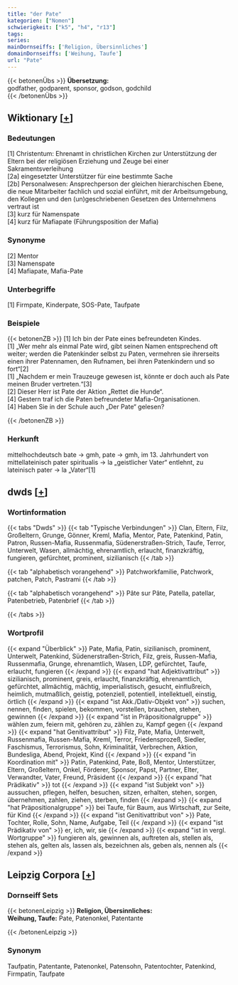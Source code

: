 ```yaml
---
title: "der Pate"
kategorien: ["Nomen"]
schwierigkeit: ["k5", "h4", "r13"]
tags:
series:
mainDornseiffs: ['Religion, Übersinnliches']
domainDornseiffs: ['Weihung, Taufe']
url: "Pate"
---
```


{{< betonenÜbs >}}
**Übersetzung:**  
godfather, godparent, sponsor, godson, godchild  
{{< /betonenÜbs >}}

## Wiktionary [[+](https://de.wiktionary.org/wiki/Pate)]

### Bedeutungen
[1] Christentum: Ehrenamt in christlichen Kirchen zur Unterstützung der Eltern bei der religiösen Erziehung und Zeuge bei einer Sakramentsverleihung  
[2a] eingesetzter Unterstützer für eine bestimmte Sache  
[2b] Personalwesen: Ansprechperson der gleichen hierarchischen Ebene, die neue Mitarbeiter fachlich und sozial einführt, mit der Arbeitsumgebung, den Kollegen und den (un)geschriebenen Gesetzen des Unternehmens vertraut ist  
[3] kurz für Namenspate  
[4] kurz für Mafiapate (Führungsposition der Mafia)  

### Synonyme
[2] Mentor  
[3] Namenspate  
[4] Mafiapate, Mafia-Pate  

### Unterbegriffe
[1] Firmpate, Kinderpate, SOS-Pate, Taufpate  

### Beispiele
{{< betonenZB >}}
[1] Ich bin der Pate eines befreundeten Kindes.  
[1] „Wer mehr als einmal Pate wird, gibt seinen Namen entsprechend oft weiter; werden die Patenkinder selbst zu Paten, vermehren sie ihrerseits einen ihrer Patennamen, den Rufnamen, bei ihren Patenkindern und so fort“[2]  
[1] „Nachdem er mein Trauzeuge gewesen ist, könnte er doch auch als Pate meinen Bruder vertreten.“[3]  
[2] Dieser Herr ist Pate der Aktion „Rettet die Hunde“.  
[4] Gestern traf ich die Paten befreundeter Mafia-Organisationen.  
[4] Haben Sie in der Schule auch „Der Pate“ gelesen?  

{{< /betonenZB >}}
### Herkunft
mittelhochdeutsch bate → gmh, pate → gmh, im 13. Jahrhundert von mittellateinisch pater spiritualis → la „geistlicher Vater“ entlehnt, zu lateinisch pater → la „Vater“[1]  



## dwds [[+](https://www.dwds.de/wb/Pate)]

### Wortinformation
{{< tabs "Dwds" >}}
{{< tab "Typische Verbindungen" >}}
Clan, Eltern, Filz, Großeltern, Grunge, Gönner, Kreml, Mafia, Mentor, Pate, Patenkind, Patin, Patron, Russen-Mafia, Russenmafia, Südenerstraßen-Strich, Taufe, Terror, Unterwelt, Wasen, allmächtig, ehrenamtlich, erlaucht, finanzkräftig, fungieren, gefürchtet, prominent, sizilianisch
{{< /tab >}}

{{< tab "alphabetisch vorangehend" >}}
Patchworkfamilie, Patchwork, patchen, Patch, Pastrami
{{< /tab >}}

{{< tab "alphabetisch vorangehend" >}}
Pâte sur Pâte, Patella, patellar, Patenbetrieb, Patenbrief
{{< /tab >}}

{{< /tabs >}}

### Wortprofil
{{< expand "Überblick" >}} Pate, Mafia, Patin, sizilianisch, prominent, Unterwelt, Patenkind, Südenerstraßen-Strich, Filz, greis, Russen-Mafia, Russenmafia, Grunge, ehrenamtlich, Wasen, LDP, gefürchtet, Taufe, erlaucht, fungieren {{< /expand >}}
{{< expand "hat Adjektivattribut" >}} sizilianisch, prominent, greis, erlaucht, finanzkräftig, ehrenamtlich, gefürchtet, allmächtig, mächtig, imperialistisch, gesucht, einflußreich, heimlich, mutmaßlich, geistig, potenziell, potentiell, intellektuell, einstig, örtlich {{< /expand >}}
{{< expand "ist Akk./Dativ-Objekt von" >}} suchen, nennen, finden, spielen, bekommen, vorstellen, brauchen, stehen, gewinnen {{< /expand >}}
{{< expand "ist in Präpositionalgruppe" >}} wählen zum, feiern mit, gehören zu, zählen zu, Kampf gegen {{< /expand >}}
{{< expand "hat Genitivattribut" >}} Filz, Pate, Mafia, Unterwelt, Russenmafia, Russen-Mafia, Kreml, Terror, Friedensprozeß, Siedler, Faschismus, Terrorismus, Sohn, Kriminalität, Verbrechen, Aktion, Bundesliga, Abend, Projekt, Kind {{< /expand >}}
{{< expand "in Koordination mit" >}} Patin, Patenkind, Pate, Boß, Mentor, Unterstützer, Eltern, Großeltern, Onkel, Förderer, Sponsor, Papst, Partner, Elter, Verwandter, Vater, Freund, Präsident {{< /expand >}}
{{< expand "hat Prädikativ" >}} tot {{< /expand >}}
{{< expand "ist Subjekt von" >}} aussuchen, pflegen, helfen, besuchen, sitzen, erhalten, stehen, sorgen, übernehmen, zahlen, ziehen, sterben, finden {{< /expand >}}
{{< expand "hat Präpositionalgruppe" >}} bei Taufe, für Baum, aus Wirtschaft, zur Seite, für Kind {{< /expand >}}
{{< expand "ist Genitivattribut von" >}} Pate, Tochter, Rolle, Sohn, Name, Aufgabe, Teil {{< /expand >}}
{{< expand "ist Prädikativ von" >}} er, ich, wir, sie {{< /expand >}}
{{< expand "ist in vergl. Wortgruppe" >}} fungieren als, gewinnen als, auftreten als, stellen als, stehen als, gelten als, lassen als, bezeichnen als, geben als, nennen als {{< /expand >}}

## Leipzig Corpora [[+](https://corpora.uni-leipzig.de/en/res?word=Pate&corpusId=deu_newscrawl-public_2018)]

### Dornseiff Sets
{{< betonenLeipzig >}}
**Religion, Übersinnliches:**  
**Weihung, Taufe:** Pate, Patenonkel, Patentante  

{{< /betonenLeipzig >}}

### Synonym
Taufpatin, Patentante, Patenonkel, Patensohn, Patentochter, Patenkind, Firmpatin, Taufpate

